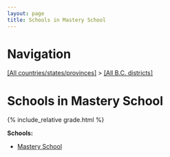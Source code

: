 ```yaml
---
layout: page
title: Schools in Mastery School
---
```

# Navigation

[[All countries/states/provinces]](../..) > [[All B.C. districts]](..)

# Schools in Mastery School

{% include_relative grade.html %}

**Schools:**

- [Mastery School](Mastery_School.md)
